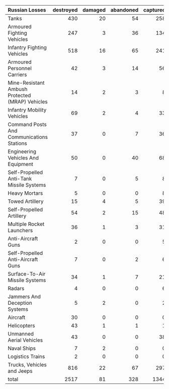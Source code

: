 | Russian Losses                                   |   destroyed |   damaged |   abandoned |   captured |   total |
|:-------------------------------------------------|------------:|----------:|------------:|-----------:|--------:|
| Tanks                                            |         430 |        20 |          54 |        258 |     762 |
| Armoured Fighting Vehicles                       |         247 |         3 |          36 |        134 |     420 |
| Infantry Fighting Vehicles                       |         518 |        16 |          65 |        241 |     840 |
| Armoured Personnel Carriers                      |          42 |         3 |          14 |         56 |     115 |
| Mine-Resistant Ambush Protected  (MRAP) Vehicles |          14 |         2 |           3 |          8 |      27 |
| Infantry Mobility Vehicles                       |          69 |         2 |           4 |         33 |     108 |
| Command Posts And Communications Stations        |          37 |         0 |           7 |         36 |      80 |
| Engineering Vehicles And Equipment               |          50 |         0 |          40 |         68 |     158 |
| Self-Propelled Anti-Tank Missile Systems         |           7 |         0 |           5 |          8 |      20 |
| Heavy Mortars                                    |           5 |         0 |           0 |          8 |      13 |
| Towed Artillery                                  |          15 |         4 |           5 |         39 |      63 |
| Self-Propelled Artillery                         |          54 |         2 |          15 |         48 |     119 |
| Multiple Rocket Launchers                        |          36 |         1 |           3 |         31 |      71 |
| Anti-Aircraft Guns                               |           2 |         0 |           0 |          5 |       7 |
| Self-Propelled Anti-Aircraft Guns                |           7 |         0 |           2 |          6 |      15 |
| Surface-To-Air Missile Systems                   |          34 |         1 |           7 |         21 |      63 |
| Radars                                           |           4 |         0 |           0 |          6 |      10 |
| Jammers And Deception Systems                    |           5 |         2 |           0 |          2 |       9 |
| Aircraft                                         |          30 |         0 |           0 |          0 |      30 |
| Helicopters                                      |          43 |         1 |           1 |          1 |      46 |
| Unmanned Aerial Vehicles                         |          43 |         0 |           0 |         38 |      81 |
| Naval Ships                                      |           7 |         2 |           0 |          0 |       9 |
| Logistics Trains                                 |           2 |         0 |           0 |          0 |       2 |
| Trucks, Vehicles and Jeeps                       |         816 |        22 |          67 |        297 |    1202 |
| total                                            |        2517 |        81 |         328 |       1344 |    4270 |